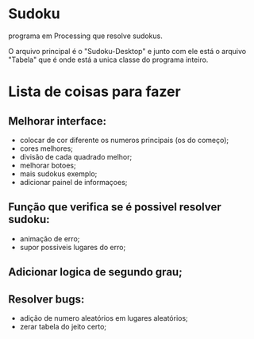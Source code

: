 # Sudoku
 programa em Processing que resolve sudokus.
 
 O arquivo principal é o "Sudoku-Desktop" e junto com ele está o arquivo "Tabela" que é onde está a unica classe do programa inteiro.  

# Lista de coisas para fazer

## Melhorar interface:
- colocar de cor diferente os numeros principais (os do começo);
- cores melhores;
- divisão de cada quadrado melhor;
- melhorar botoes;
- mais sudokus exemplo;
- adicionar painel de informaçoes;

## Função que verifica se é possivel resolver sudoku:
- animação de erro;
- supor possiveis lugares do erro;

## Adicionar logica de segundo grau;

## Resolver bugs:
- adição de numero aleatórios em lugares aleatórios;
- zerar tabela do jeito certo;
